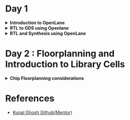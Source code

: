 <h1>Day 1</h1>
<details>
  <summary><strong>Introduction to OpenLane</strong></summary>
  <h2>Introduction</h2>
  <p>The advent of open-source technology for chip development has brought about significant advancements, particularly with the availability of RTL designs and EDA (Electronic Design Automation) Tools at no cost. One notable contribution in this arena is the <a href="https://skywater-pdk.readthedocs.io/en/latest/rules.html" target="_blank">SKY130 PDK</a> collaboration between Skywater Technologies and Google. This development has effectively bridged gaps in open-source chip development.<br><br>

Initially, the landscape of open-source chip design presented some challenges. There was a lack of clarity in the design flow, and the SKY130 PDK was primarily compatible with industrial-grade equipment. These issues were skillfully addressed through the creation of <a href="https://github.com/The-OpenROAD-Project/OpenLane" target="_blank">OpenLane</a>, a comprehensive solution that offers a fully automated and streamlined RTL-to-GDSII (Register Transfer Level to Graphic Design System II) design flow.<br><br>

OpenLane stands out as an exceptional achievement in open-source chip development. It's important to note that OpenLane is not a standalone product; rather, it is a meticulously crafted workflow comprised of various EDA tools, automation scripts, and the SKY130 PDK. These components have been optimized to seamlessly integrate with open-source EDA tools, making chip development accessible to a wider audience and enhancing the efficiency of the entire process.</p>

<h2>Advantages of OpenLane</h2>
<p>The introduction of OpenLane has been a game-changer in the field of open-source chip development. This innovative solution goes beyond mere software; it represents a holistic approach to RTL-to-GDSII design flow. Here are some key aspects of OpenLane to highlight:<br>

<b>Automation and Integration:</b> OpenLane is designed to automate the entire chip design process, from RTL synthesis to physical design, and it seamlessly integrates various EDA tools into a unified workflow. This automation greatly reduces the need for manual intervention, saving time and effort for designers.<br>

<b>Accessibility:</b> OpenLane is accessible to a wide range of chip developers, including hobbyists, researchers, and small companies, who may not have access to costly commercial EDA tools. Its open-source nature fosters collaboration and knowledge sharing within the chip design community.<br>

<b>Customization:</b>OpenLane is highly customizable, allowing users to tailor the design flow to their specific project requirements. This flexibility empowers designers to experiment with different configurations and optimizations, ultimately leading to better chip designs.<br>

<b>Community Support:</b>OpenLane benefits from a vibrant and engaged user community. Developers and enthusiasts contribute to its continuous improvement, share best practices, and offer support to newcomers. This collaborative ecosystem accelerates the development of open-source chip design methodologies.<br>

<b>Cost Efficiency:</b> By leveraging open-source tools and resources, OpenLane significantly reduces the cost barriers associated with chip development. This affordability enables smaller organizations and individuals to participate in chip design projects that were previously financially prohibitive.<br>

<b>Integration with SKY130 PDK:</b> OpenLane's compatibility with the SKY130 PDK is a crucial component of its success. It ensures that designers can utilize the open-source PDK and take advantage of the latest manufacturing technologies, enabling them to create cutting-edge chips.

</p>
</details>

<details>
  <summary><b>RTL to GDS using Openlane</b></summary>
 The RTL to GDS (Register Transfer Level to Graphic Design System) flow in OpenLane is a multi-stage, automated process used to design and manufacture integrated circuits (ICs). This flow takes a high-level description of the chip's functionality in RTL (Register Transfer Level) and transforms it into a physical layout that can be manufactured.

Here's a step-by-step explanation of the RTL to GDS flow in OpenLane:

1. **Design Entry (RTL):**
   - The process begins with the creation of the RTL design, which represents the functionality of the digital logic circuit using a hardware description language (HDL) like Verilog or VHDL.
   - Designers define the behavior of the circuit, specifying how data flows and registers are updated.

2. **Synthesis:**
   - The RTL code is synthesized into a gate-level representation. This step involves mapping the high-level RTL constructs to a library of standard cells (AND, OR, Flip-Flops, etc.).
   - The synthesized design is optimized for area, power, and timing.

3. **Floorplanning:**
   - In this stage, the physical area of the chip is divided into blocks and areas for specific functions like logic, memory, and I/O.
   - Placement of standard cells and macros is determined, taking into account factors like signal timing and power distribution.

4. **Placement:**
   - The synthesized gates are placed within the designated floorplan areas.
   - The placement aims to minimize wirelengths, reduce congestion, and meet timing constraints.

5. **Clock Tree Synthesis (CTS):**
   - The clock tree is a network of buffers and wires that distribute clock signals to all sequential elements (flip-flops) in a chip.
   - CTS optimizes clock distribution, ensuring that clock signals reach all parts of the chip with minimal skew and power consumption.

6. **Routing:**
   - Routing connects the inputs and outputs of gates to create the physical connections necessary for the chip's functionality.
   - Global and detailed routing steps are performed to establish the complete routing fabric.

7. **DRC (Design Rule Check) and LVS (Layout vs. Schematic):**
   - DRC checks the physical layout against manufacturing design rules to ensure that the chip can be manufactured without errors.
   - LVS compares the physical layout to the expected behavior of the synthesized netlist to ensure correctness.

8. **GDS Generation:**
   - Once the design passes DRC and LVS, a GDSII (Graphic Data System) file is generated. This file contains the final layout information that can be used for chip fabrication.

9. **Tape-out:**
   - The GDSII file is submitted to a semiconductor foundry for manufacturing. This step involves finalizing the design for production.

10. **Post-Tapeout Steps:**
    - After tape-out, the chip goes through a series of steps, including wafer fabrication, testing, and packaging, to prepare it for market release.

OpenLane automates and streamlines this entire RTL to GDS flow, making it accessible to a broader audience and significantly reducing the time and effort required for chip design. It achieves this by integrating various EDA tools, optimizing parameters, and offering customization options to meet specific project requirements.

<br>
<div align="center">
  <img src = "https://github.com/NiteshIIITB/Physical_Design/assets/140998787/31ab9d94-f28b-4900-80d4-ce9bf8cef25e">
</div>
  


</details>
<details>
  <summary><b>RTL and Synthesis using OpenLane</b></summary>
  <h4>Commands Used</h4>

```
docker
./flow.tcl -interactive
package require openlane 0.9
prep -design picorv32a
```
<div align = "center">
  <img src ="https://github.com/NiteshIIITB/Physical_Design/assets/140998787/f6e044ba-84dd-4925-a111-4787d6110b1e">
</div>

<h3>Synthesis</h3>

<h4>Command Used</h4>

```
run_synthesis
```
<h4>Synthesis Results<h4>
<div align = "center">
  <img src ="https://github.com/NiteshIIITB/Physical_Design/assets/140998787/6efd023c-edc1-4a91-bc91-b32793a35c62">
</div>

<h4>Flop Ratio</h4>

```
Flop ratio = Number of D Flip flops 
             ______________________
             Total Number of cells
```

From Synthesis Stats Flop ratio = 1512/10104 = 0.1496(14.96%)
</details>

<h1>Day 2 : Floorplanning and Introduction to Library Cells</h1>
<details>
  <summary><b>Chip Floorplanning considerations</b></summary>
  <h3>Floorplanning</h3>
  <p>Floorplanning is a crucial early-stage step in the physical design process, where the initial layout of the chip is defined. It involves making high-level decisions about how various components will be arranged on the silicon substrate.</p>
  <h3>Core Area Definition:</h3>
  <p>Determine the overall dimensions of the chip and define the core area where the primary functional blocks and standard cells will be placed. This core area is surrounded by peripheral regions that may contain I/O pads and other necessary structures.</p>
  <h4>Utilization Factor</h4>
  <p>The Utilization Factor is calculated as the area occupied by the netlist divided by the total core area. A Utilization Factor of 1 indicates full utilization with no extra space, but in practice, it's typically around 0.5-0.6.</p>
  
```
  Utilization factor = Area occupied by Netlist/Total core Area
```

  <h4>Aspect ratio</h4>
  <p>The Aspect Ratio is the ratio of the chip's height to its width. A value of 1 signifies a square chip, while other values represent a rectangular shape.</p>
  
```
Aspect ratio = Chip Height/Chip Width
```  
  
  

  <h3>Preplaced cells</h3>
  <p>Pre-placed cells are fixed-position Intellectual Properties (IPs) with significant combinational logic. They're positioned before automated placement and routing in integrated circuit design, hence the term "pre-placed."</p>
  <p>Preplaced cells are generally placed at the location from where it is nearest to all the other circuit blocks accessing it. Once placed they are not modified in terms of location thereafter.</p>

  <h3>Decoupling Capacitor</h3>
  <p>
    Pre-placed cells are often accompanied by decoupling capacitors (decaps) in integrated circuit (IC) design. Long wire lengths introduce resistive and capacitive effects that can result in substantial power supply voltage drops before reaching the logic circuits. This can push signal values into undefined regions, beyond the noise margin. Decaps are substantial capacitors charged to the power supply voltage and strategically positioned near the logic circuits. Their primary purpose is to decouple the circuit from the power supply, ensuring a stable voltage and supplying instantaneous current when needed. Decaps also mitigate crosstalk and facilitate efficient local communication.
  </p>
<h3>The problem of unstable ground</h3>
<div align ="center">
  <img src="https://github.com/NiteshIIITB/Physical_Design/assets/140998787/fc5b5efb-0477-460e-8c4b-cc877733fc59">
  <br>
  <img src="https://github.com/NiteshIIITB/Physical_Design/assets/140998787/a93a048f-4a54-40c6-b2a6-38ff5284fac8">
  <br>
  
</div> 
<p>Due to this it may happen that some of logic values may break Noise Margin producing errorneous results.</p>
<h3>Power Planning(Solution)</h3>
<p>While each block on the chip cannot have individual decoupling capacitors (decaps) like pre-placed macros, effective power planning ensures that each block is equipped with its dedicated VDD and VSS pads. These pads are strategically connected to the horizontal and vertical power and ground (GND) lines, forming a comprehensive power mesh.</p>

<h3>Pin Placement</h3>
<p>The netlist specifies the interconnections between logic gates within the design. The region between the core and the chip's periphery is designated for the placement of I/O pins. Information regarding connectivity, often described in VHDL or Verilog, is leveraged to determine the precise locations of I/O pads for various pins. Subsequently, logical placement distinguishes the area allocated for pre-placed macros from the dedicated pin area.</p>

<div align="center">
<img src="https://github.com/NiteshIIITB/Physical_Design/assets/140998787/d47a9118-5f3d-4b9d-8552-e7f2de7a35de">
  <br>
<img src = "https://github.com/NiteshIIITB/Physical_Design/assets/140998787/9ce61f2a-4d1a-4524-8299-98b528fd4fec">
  
</div>
</details>

<h1>References</h1>
<ul>
  <li><a href ="https://github.com/kunalg123/">Kunal Ghosh Github(Mentor)</a></li>
</ul>
